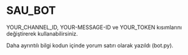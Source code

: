 # SAU_BOT
 
YOUR_CHANNEL_ID, YOUR-MESSAGE-ID ve YOUR_TOKEN kısımlarını değiştirerek kullanabilirsiniz.

Daha ayrıntılı bilgi kodun içinde yorum satırı olarak yazıldı (bot.py).
